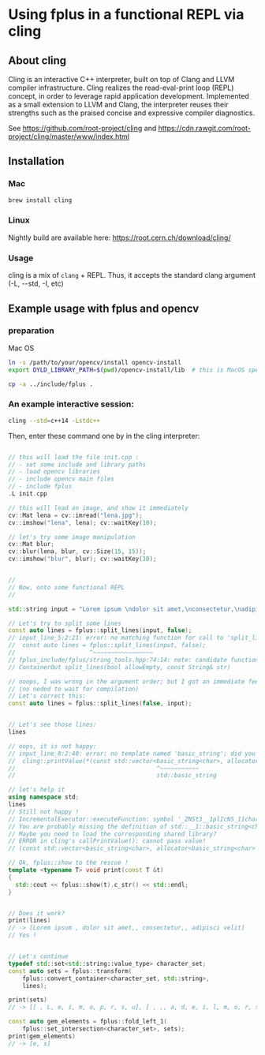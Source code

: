 # Using fplus in a functional REPL via cling


## About cling

Cling is an interactive C++ interpreter, built on top of Clang and LLVM compiler infrastructure. Cling realizes the read-eval-print loop (REPL) concept, in order to leverage rapid application development. Implemented as a small extension to LLVM and Clang, the interpreter reuses their strengths such as the praised concise and expressive compiler diagnostics.

See https://github.com/root-project/cling and https://cdn.rawgit.com/root-project/cling/master/www/index.html


## Installation

### Mac

````bash
brew install cling
````

### Linux

Nightly build are available here: https://root.cern.ch/download/cling/


### Usage

cling is a mix of `clang` + REPL. Thus, it accepts the standard clang argument (-L, --std, -I, etc)



## Example usage with fplus and opencv


### preparation

Mac OS
````bash
ln -s /path/to/your/opencv/install opencv-install
export DYLD_LIBRARY_PATH=$(pwd)/opencv-install/lib  # this is MacOS specific
````

````bash
cp -a ../include/fplus .
````

### An example interactive session:

````bash
cling --std=c++14 -Lstdc++
````

Then, enter these command one by in the cling interpreter:
````cpp

// this will load the file init.cpp :
// - set some include and library paths
// - load opencv libraries
// - include opencv main files
// - include fplus
.L init.cpp

// this will load an image, and show it immediately
cv::Mat lena = cv::imread("lena.jpg");
cv::imshow("lena", lena); cv::waitKey(10);

// let's try some image manipulation
cv::Mat blur;
cv::blur(lena, blur, cv::Size(15, 15));
cv::imshow("blur", blur); cv::waitKey(10);


//
// Now, onto some functional REPL
//

std::string input = "Lorem ipsum \ndolor sit amet,\nconsectetur,\nadipisci velit";

// Let's try to split some lines
const auto lines = fplus::split_lines(input, false);
// input_line_5:2:21: error: no matching function for call to 'split_lines'
//  const auto lines = fplus::split_lines(input, false);
//                     ^~~~~~~~~~~~~~~~~~
// fplus_include/fplus/string_tools.hpp:74:14: note: candidate function not viable: no known conversion from 'std::string' (aka 'basic_string<char, char_traits<char>, allocator<char> >') to 'bool' for 1st argument
// ContainerOut split_lines(bool allowEmpty, const String& str)

// ooops, I was wrong in the argument order; but I got an immediate feedback
// (no neded to wait for compilation)
// Let's correct this:
const auto lines = fplus::split_lines(false, input);


// Let's see those lines:
lines

// oops, it is not happy:
// input_line_8:2:40: error: no template named 'basic_string'; did you mean 'std::basic_string'?
//  cling::printValue(*(const std::vector<basic_string<char>, allocator<basic_string<char> > >**)0x7ffee7d0de18);
//                                        ^~~~~~~~~~~~
//                                        std::basic_string

// let's help it
using namespace std;
lines
// Still not happy !
// IncrementalExecutor::executeFunction: symbol '_ZNSt3__1plIcNS_11char_traitsIcEENS_9allocatorIcEEEENS_12basic_stringIT_T0_T1_EERKS9_PKS6_' unresolved while linking [cling interface function]!
// You are probably missing the definition of std::__1::basic_string<char, std::__1::char_traits<char>, std::__1::allocator<char> > std::__1::operator+<char, std::__1::char_traits<char>, std::__1::allocator<char> >(std::__1::basic_string<char, std::__1::char_traits<char>, std::__1::allocator<char> > const&, char const*)
// Maybe you need to load the corresponding shared library?
// ERROR in cling's callPrintValue(): cannot pass value!
// (const std::vector<basic_string<char>, allocator<basic_string<char> > > &) ERROR in cling's callPrintValue(): missing value string.

// Ok, fplus::show to the rescue !
template <typename T> void print(const T &t)
{
  std::cout << fplus::show(t).c_str() << std::endl;
}


// Does it work?
print(lines)
// -> [Lorem ipsum , dolor sit amet,, consectetur,, adipisci velit]
// Yes !


// Let's continue
typedef std::set<std::string::value_type> character_set;
const auto sets = fplus::transform(
    fplus::convert_container<character_set, std::string>,
    lines);

print(sets)
// -> [[ , L, e, i, m, o, p, r, s, u], [ , ,, a, d, e, i, l, m, o, r, s, t], [,, c, e, n, o, r, s, t, u], [ , a, c, d, e, i, l, p, s, t, v]]

const auto gem_elements = fplus::fold_left_1(
    fplus::set_intersection<character_set>, sets);
print(gem_elements)
// -> [e, s]

````